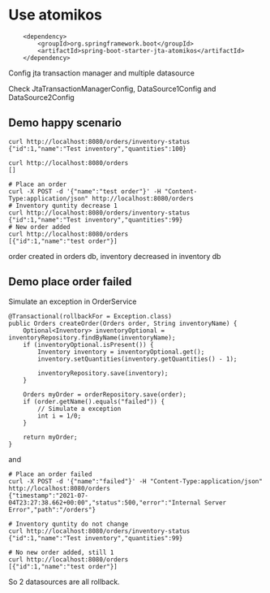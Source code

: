 # Use atomikos

        <dependency>
            <groupId>org.springframework.boot</groupId>
            <artifactId>spring-boot-starter-jta-atomikos</artifactId>
        </dependency>

Config jta transaction manager and multiple datasource

Check JtaTransactionManagerConfig, DataSource1Config and DataSource2Config
        
## Demo happy scenario

    curl http://localhost:8080/orders/inventory-status
    {"id":1,"name":"Test inventory","quantities":100}
    
    curl http://localhost:8080/orders
    []
    
    # Place an order
    curl -X POST -d '{"name":"test order"}' -H "Content-Type:application/json" http://localhost:8080/orders
    # Inventory quntity decrease 1
    curl http://localhost:8080/orders/inventory-status
    {"id":1,"name":"Test inventory","quantities":99}
    # New order added
    curl http://localhost:8080/orders
    [{"id":1,"name":"test order"}]

order created in orders db, inventory decreased in inventory db



## Demo place order failed

Simulate an exception in OrderService

    @Transactional(rollbackFor = Exception.class)
    public Orders createOrder(Orders order, String inventoryName) {
        Optional<Inventory> inventoryOptional = inventoryRepository.findByName(inventoryName);
        if (inventoryOptional.isPresent()) {
            Inventory inventory = inventoryOptional.get();
            inventory.setQuantities(inventory.getQuantities() - 1);

            inventoryRepository.save(inventory);
        }

        Orders myOrder = orderRepository.save(order);
        if (order.getName().equals("failed")) {
            // Simulate a exception
            int i = 1/0;
        }

        return myOrder;
    }

and

    # Place an order failed
    curl -X POST -d '{"name":"failed"}' -H "Content-Type:application/json" http://localhost:8080/orders
    {"timestamp":"2021-07-04T23:27:38.662+00:00","status":500,"error":"Internal Server Error","path":"/orders"}
    
    # Inventory quntity do not change
    curl http://localhost:8080/orders/inventory-status
    {"id":1,"name":"Test inventory","quantities":99}
    
    # No new order added, still 1
    curl http://localhost:8080/orders
    [{"id":1,"name":"test order"}]
    
So 2 datasources are all rollback.